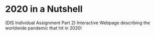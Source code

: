 # 2020 in a Nutshell
(DIS Individual Assignment Part 2)
Interactive Webpage describing the worldwide pandemic that hit in 2020!
